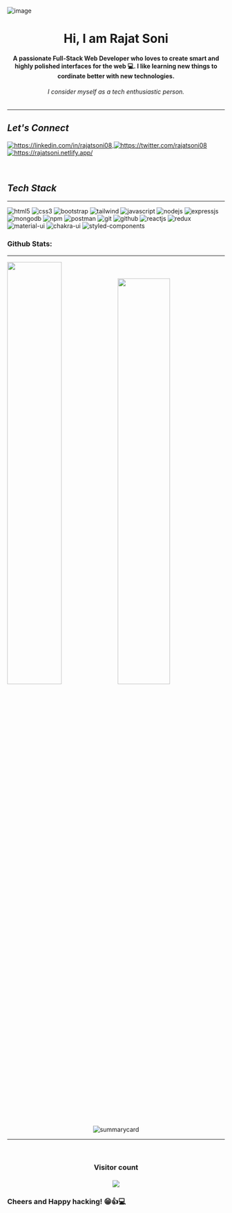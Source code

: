 ![image](https://www.crio.do/blog/content/images/2021/04/Full-stack-web-developer.png)

<h1 align="center">Hi, I am Rajat Soni</h1>
<h4 align="center">A passionate Full-Stack Web Developer who loves to create smart and highly polished interfaces for the web 💻. I like learning new things to cordinate better with new technologies.</h4>
<h6 align="center"><i>I consider myself as a tech  enthusiastic person.</i></h6>


<hr>
<h2><i>Let's Connect</i></h2>


<p align="left">
    <a href="https://linkedin.com/in/rajatsoni08">
        <img align="center" src="https://img.shields.io/badge/LinkedIn-0077B5?style=for-the-badge&logo=linkedin&logoColor=white" alt="https://linkedin.com/in/rajatsoni08" />
    </a>
    <a href="https://twitter.com/rajatsoni08">
        <img align="center" src="https://img.shields.io/badge/Twitter-1DA1F2?style=for-the-badge&logo=twitter&logoColor=white" alt="https://twitter.com/rajatsoni08" />
    </a>
    <a href="https://rajatsoni.netlify.app/">
        <img align="center" src="https://img.shields.io/badge/Portfolio-18A303?style=for-the-badge&logo=ionic&logoColor=white" alt="https://rajatsoni.netlify.app/" />
    </a>
</p>
<br>


<h2><i>Tech Stack</i></h2>
<hr>
  
<p>
    <img src="https://img.shields.io/badge/HTML5-E34F26?style=for-the-badge&logo=html5&logoColor=white" alt="html5" />
    <img src="https://img.shields.io/badge/CSS3-1572B6?style=for-the-badge&logo=css3&logoColor=white" alt="css3" />
    <img src="https://img.shields.io/badge/Bootstrap-563D7C?style=for-the-badge&logo=bootstrap&logoColor=white" alt="bootstrap" />
    <img src="https://img.shields.io/badge/Tailwind_CSS-38B2AC?style=for-the-badge&logo=tailwind-css&logoColor=white" alt="tailwind" />
    <img src="https://img.shields.io/badge/JavaScript-323330?style=for-the-badge&logo=javascript&logoColor=F7DF1E" alt="javascript" />
    <img src="https://img.shields.io/badge/Node.js-339933?style=for-the-badge&logo=nodedotjs&logoColor=white" alt="nodejs" />
    <img src="https://img.shields.io/badge/Express.js-000000?style=for-the-badge&logo=express&logoColor=white" alt="expressjs" />
    <img src="https://img.shields.io/badge/MongoDB-4EA94B?style=for-the-badge&logo=mongodb&logoColor=white" alt="mongodb" />
    <img src="https://img.shields.io/badge/npm-CB3837?style=for-the-badge&logo=npm&logoColor=white" alt="npm" />
    <img src="https://img.shields.io/badge/Postman-FF6C37?style=for-the-badge&logo=Postman&logoColor=white" alt="postman" />
    <img src="https://img.shields.io/badge/Git-f44d27?style=for-the-badge&logo=git&logoColor=white" alt="git" />
    <img src="https://img.shields.io/badge/GitHub-100000?style=for-the-badge&logo=github&logoColor=white" alt="github" />
    <img src="https://img.shields.io/badge/React-20232A?style=for-the-badge&logo=react&logoColor=61DAFB" alt="reactjs" />
    <img src="https://img.shields.io/badge/Redux-593D88?style=for-the-badge&logo=redux&logoColor=white" alt="redux" />
    <img src="https://img.shields.io/badge/Material%20UI-007FFF?style=for-the-badge&logo=mui&logoColor=white" alt="material-ui" />
    <img src="https://img.shields.io/badge/Chakra%20UI-3bc7bd?style=for-the-badge&logo=chakraui&logoColor=white" alt="chakra-ui" />
    <img src="https://img.shields.io/badge/styled--components-DB7093?style=for-the-badge&logo=styled-components&logoColor=white" alt="styled-components" />
</p>

<h3 align="left">Github Stats:</h3>
<hr>
<div>
  <img width="50%"  src="https://github-readme-stats.vercel.app/api?username=Rajat-soni-vst-au4&show_icons=true&theme=midnight-purple" />
  <img width="49%"  src="https://github-readme-stats.vercel.app/api/top-langs/?username=Rajat-soni-vst-au4&layout=compact&theme=midnight-purple" />
</div>
 
<br />

<p align="center"><img src="https://github-profile-trophy.vercel.app/?username=Rajat-soni-vst-au4&no-frame=true" alt=""/></p>
<p align="center"><img src="https://github-profile-summary-cards.vercel.app/api/cards/profile-details?username=Rajat-soni-vst-au4&theme=tokyonight" alt="summarycard"/> </p>

<hr />
 
<br>
<h3 align="center"> 
  Visitor count <br><br>
  <img  src="https://profile-counter.glitch.me/Rajat-soni-vst-au4/count.svg" />
</h3>


### Cheers and Happy hacking! 😁👍💻

